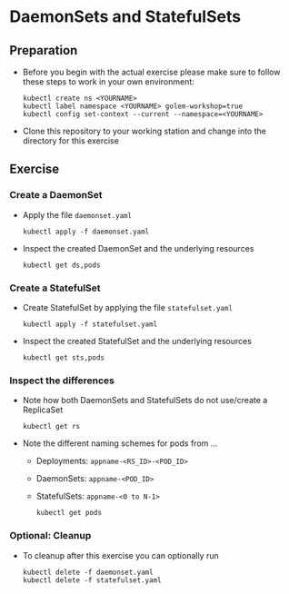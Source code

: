 # DaemonSets and StatefulSets

## Preparation

* Before you begin with the actual exercise please make sure to follow these steps to work in your own environment:

  ```shell
  kubectl create ns <YOURNAME>
  kubectl label namespace <YOURNAME> golem-workshop=true
  kubectl config set-context --current --namespace=<YOURNAME>
  ```

* Clone this repository to your working station and change into the directory for this exercise

## Exercise

### Create a DaemonSet

* Apply the file `daemonset.yaml`

  ```shell
  kubectl apply -f daemonset.yaml
  ```

* Inspect the created DaemonSet and the underlying resources

  ```shell
  kubectl get ds,pods
  ```

### Create a StatefulSet

* Create StatefulSet by applying the file `statefulset.yaml`

  ```shell
  kubectl apply -f statefulset.yaml
  ```

* Inspect the created StatefulSet and the underlying resources

  ```shell
  kubectl get sts,pods
  ```

### Inspect the differences

* Note how both DaemonSets and StatefulSets do not use/create a ReplicaSet

  ```shell
  kubectl get rs
  ```

* Note the different naming schemes for pods from ...
  * Deployments: `appname-<RS_ID>-<POD_ID>`
  * DaemonSets: `appname-<POD_ID>`
  * StatefulSets: `appname-<0 to N-1>`

    ```shell
    kubectl get pods
    ```

### Optional: Cleanup

* To cleanup after this exercise you can optionally run

  ```shell
  kubectl delete -f daemonset.yaml
  kubectl delete -f statefulset.yaml
  ```
